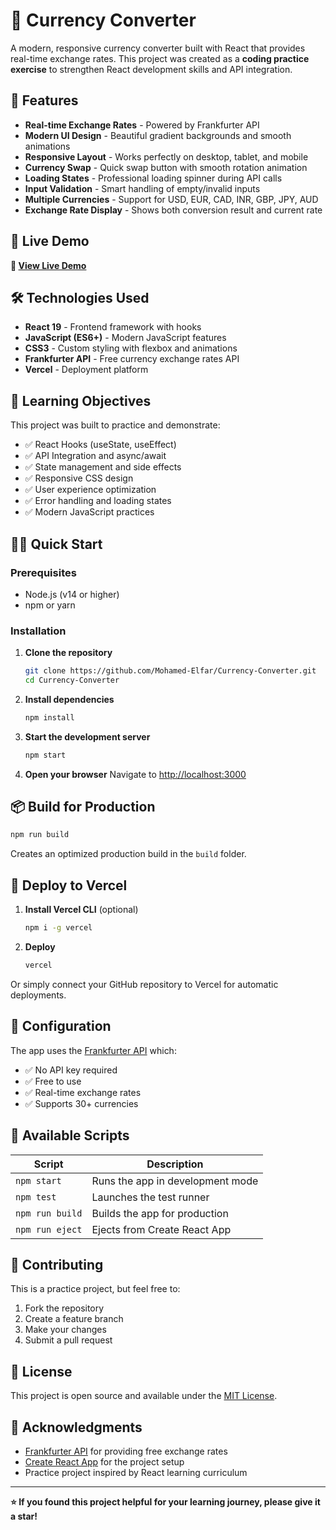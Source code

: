 # 💱 Currency Converter

A modern, responsive currency converter built with React that provides real-time exchange rates. This project was created as a **coding practice exercise** to strengthen React development skills and API integration.


## 🌟 Features

- **Real-time Exchange Rates** - Powered by Frankfurter API
- **Modern UI Design** - Beautiful gradient backgrounds and smooth animations
- **Responsive Layout** - Works perfectly on desktop, tablet, and mobile
- **Currency Swap** - Quick swap button with smooth rotation animation
- **Loading States** - Professional loading spinner during API calls
- **Input Validation** - Smart handling of empty/invalid inputs
- **Multiple Currencies** - Support for USD, EUR, CAD, INR, GBP, JPY, AUD
- **Exchange Rate Display** - Shows both conversion result and current rate

## 🚀 Live Demo

**🔗 [View Live Demo](https://currency-converter-pi-green.vercel.app/)**

## 🛠️ Technologies Used

- **React 19** - Frontend framework with hooks
- **JavaScript (ES6+)** - Modern JavaScript features
- **CSS3** - Custom styling with flexbox and animations
- **Frankfurter API** - Free currency exchange rates API
- **Vercel** - Deployment platform

## 🎯 Learning Objectives

This project was built to practice and demonstrate:

- ✅ React Hooks (useState, useEffect)
- ✅ API Integration and async/await
- ✅ State management and side effects
- ✅ Responsive CSS design
- ✅ User experience optimization
- ✅ Error handling and loading states
- ✅ Modern JavaScript practices

## 🏃‍♂️ Quick Start

### Prerequisites

- Node.js (v14 or higher)
- npm or yarn

### Installation

1. **Clone the repository**

   ```bash
   git clone https://github.com/Mohamed-Elfar/Currency-Converter.git
   cd Currency-Converter
   ```

2. **Install dependencies**

   ```bash
   npm install
   ```

3. **Start the development server**

   ```bash
   npm start
   ```

4. **Open your browser**
   Navigate to [http://localhost:3000](http://localhost:3000)

## 📦 Build for Production

```bash
npm run build
```

Creates an optimized production build in the `build` folder.

## 🚀 Deploy to Vercel

1. **Install Vercel CLI** (optional)

   ```bash
   npm i -g vercel
   ```

2. **Deploy**
   ```bash
   vercel
   ```

Or simply connect your GitHub repository to Vercel for automatic deployments.

## 🔧 Configuration

The app uses the [Frankfurter API](https://frankfurter.app) which:

- ✅ No API key required
- ✅ Free to use
- ✅ Real-time exchange rates
- ✅ Supports 30+ currencies

## 📝 Available Scripts

| Script          | Description                      |
| --------------- | -------------------------------- |
| `npm start`     | Runs the app in development mode |
| `npm test`      | Launches the test runner         |
| `npm run build` | Builds the app for production    |
| `npm run eject` | Ejects from Create React App     |

## 🤝 Contributing

This is a practice project, but feel free to:

1. Fork the repository
2. Create a feature branch
3. Make your changes
4. Submit a pull request

## 📄 License

This project is open source and available under the [MIT License](LICENSE).

## 🙏 Acknowledgments

- [Frankfurter API](https://frankfurter.app) for providing free exchange rates
- [Create React App](https://create-react-app.dev) for the project setup
- Practice project inspired by React learning curriculum

---

**⭐ If you found this project helpful for your learning journey, please give it a star!**
